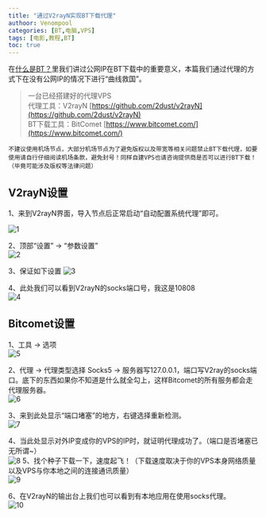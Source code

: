 ```yaml
---
title: "通过V2rayN实现BT下载代理"
authoor: Venompool
categories: [BT,电脑,VPS]
tags: [电影,教程,BT]
toc: true
---
```


在[什么是BT？](https://blog.venompool.fun/posts/%E4%BB%80%E4%B9%88%E6%98%AFBT/)里我们讲过公网IP在BT下载中的重要意义，本篇我们通过代理的方式下在没有公网IP的情况下进行“曲线救国”。  
  
> 一台已经搭建好的代理VPS  
> 代理工具：V2rayN [https://github.com/2dust/v2rayN](https://github.com/2dust/v2rayN)  
> BT下载工具：BitComet [https://www.bitcomet.com/](https://www.bitcomet.com/)  
  
`不建议使用机场节点，大部分机场节点为了避免版权以及带宽等相关问题禁止BT下载代理，如要使用请自行仔细阅读机场条款，避免封号！同样自建VPS也请咨询提供商是否可以进行BT下载！（毕竟可能涉及版权等法律问题）`  

## V2rayN设置
1、来到V2rayN界面，导入节点后正常启动“自动配置系统代理”即可。  
  
![1](https://image.venompool.fun/blog.v.fun/231220-1/1.png)  
  
2、顶部“设置” -> “参数设置”  
![2](https://image.venompool.fun/blog.v.fun/231220-1/2.png)  
  
3、保证如下设置
![3](https://image.venompool.fun/blog.v.fun/231220-1/3.png)  
  
4、此处我们可以看到V2rayN的socks端口号，我这是10808  
![4](https://image.venompool.fun/blog.v.fun/231220-1/4.png)  
  
## Bitcomet设置
1、工具 -> 选项  
![5](https://image.venompool.fun/blog.v.fun/231220-1/2.png)  
  
2、代理 -> 代理类型选择 Socks5 -> 服务器写127.0.0.1，端口写V2ray的socks端口。底下的东西如果你不知道是什么就全勾上，这样Bitcomet的所有服务都会走代理服务器。  
![6](https://image.venompool.fun/blog.v.fun/231220-1/6.png)  
  
3、来到此处显示“端口堵塞”的地方，右键选择重新检测。  
![7](https://image.venompool.fun/blog.v.fun/231220-1/7.png)  
  
4、当此处显示对外IP变成你的VPS的IP时，就证明代理成功了。（端口是否堵塞已无所谓~）  
![8](https://image.venompool.fun/blog.v.fun/231220-1/8.png)
5、找个种子下载一下，速度起飞！（下载速度取决于你的VPS本身网络质量以及VPS与你本地之间的连接通讯质量）  
![9](https://image.venompool.fun/blog.v.fun/231220-1/9.png)  
  
6、在V2rayN的输出台上我们也可以看到有本地应用在使用socks代理。  
![10](https://image.venompool.fun/blog.v.fun/231220-1/10.png)